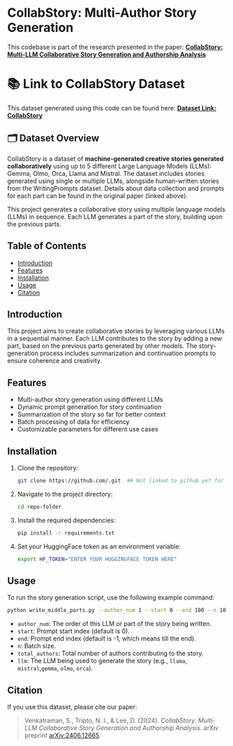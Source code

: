 # CollabStory: Multi-Author Story Generation

This codebase is part of the research presented in the paper: **[CollabStory: Multi-LLM Collaborative Story Generation and Authorship Analysis](https://arxiv.org/abs/2406.12665)**  

# 📚 Link to CollabStory Dataset

This dataset generated using this code can be found here: **[Dataset Link: CollabStory](https://huggingface.co/datasets/saranya132/CollabStory)**

## 🗂️ Dataset Overview

CollabStory is a dataset of **machine-generated creative stories generated collaboratively** using up to 5 different Large Language Models (LLMs): Gemma, Olmo, Orca, Llama and Mistral. The dataset includes stories generated using single or multiple LLMs, alongside human-written stories from the WritingPrompts dataset. Details about data collection and prompts for each part can be found in the original paper (linked above).

This project generates a collaborative story using multiple language models (LLMs) in sequence. Each LLM generates a part of the story, building upon the previous parts.

## Table of Contents

- [Introduction](#introduction)
- [Features](#features)
- [Installation](#installation)
- [Usage](#usage)
- [Citation](#citation)

## Introduction

This project aims to create collaborative stories by leveraging various LLMs in a sequential manner. Each LLM contributes to the story by adding a new part, based on the previous parts generated by other models. The story-generation process includes summarization and continuation prompts to ensure coherence and creativity.

## Features

- Multi-author story generation using different LLMs
- Dynamic prompt generation for story continuation
- Summarization of the story so far for better context
- Batch processing of data for efficiency
- Customizable parameters for different use cases

## Installation

1. Clone the repository:
   ```bash
   git clone https://github.com/.git  ## Not linked to github yet for anonymity
   ```

2. Navigate to the project directory:
   ```bash
   cd repo-folder
   ```

3. Install the required dependencies:
   ```bash
   pip install -r requirements.txt
   ```

4. Set your HuggingFace token as an environment variable:
   ```bash
   export HF_TOKEN="ENTER YOUR HUGGINGFACE TOKEN HERE"
   ```

## Usage

To run the story generation script, use the following example command:

```bash
python write_middle_parts.py --author_num 1 --start 0 --end 100 --n 10 --total_authors 5 --llm llama
```

- `author_num`: The order of this LLM or part of the story being written.
- `start`: Prompt start index (default is 0).
- `end`: Prompt end index (default is -1, which means till the end).
- `n`: Batch size.
- `total_authors`: Total number of authors contributing to the story.
- `llm`: The LLM being used to generate the story (e.g., `llama`, `mistral`,`gemma`, `olmo`, `orca`).


## Citation

If you use this dataset, please cite our paper:

> Venkatraman, S., Tripto, N. I., & Lee, D. (2024). *CollabStory: Multi-LLM Collaborative Story Generation and Authorship Analysis*. arXiv preprint [arXiv:2406.12665](https://arxiv.org/abs/2406.12665).


